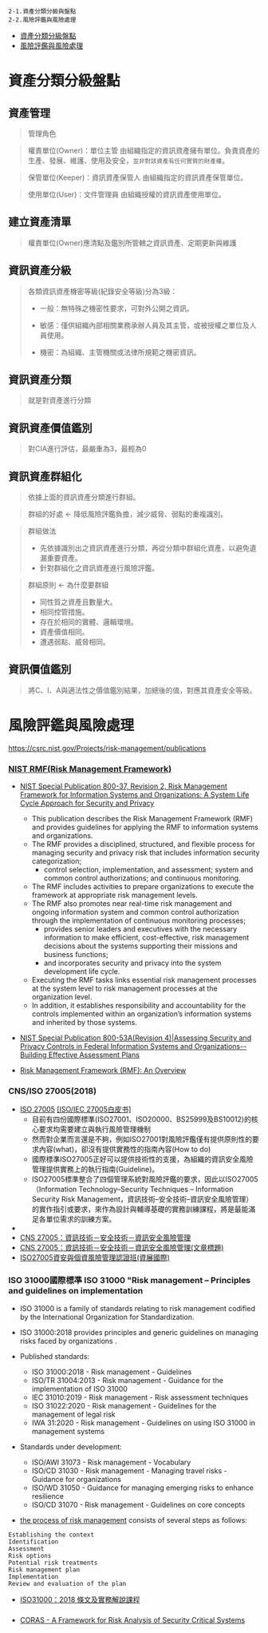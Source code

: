 ```
2-1.資產分類分級與盤點
2-2.風險評鑑與風險處理
```

- [資產分類分級盤點](#資產分類分級盤點)
- [風險評鑑與風險處理](#風險評鑑與風險處理)


# 資產分類分級盤點

## 資產管理

> 管理角色

> 權責單位(Owner)：單位主管
> 由組織指定的資訊資產擁有單位。負責資產的生產、發展、維護、使用及安全，`並非對該資產有任何實質的財產權`。

> 保管單位(Keeper)：資訊資產保管人
> 由組織指定的資訊資產保管單位。

> 使用單位(User)：文件管理員
> 由組織授權的資訊資產使用單位。

## 建立資產清單

> 權責單位(Owner)應清點及鑑別所管轄之資訊資產、定期更新與維護

## 資訊資產分級

> 各類資訊資產機密等級(紀錄安全等級)分為3級：
> 
> - 一般：無特殊之機密性要求，可對外公開之資訊。
>
> - 敏感：僅供組織內部相關業務承辦人員及其主管，或被授權之單位及人員使用。
> 
> - 機密：為組織、主管機關或法律所規範之機密資訊。

## 資訊資產分類

> 就是對資產進行分類

## 資訊資產價值鑑別

> 對CIA進行評估，最嚴重為3，最輕為0

## 資訊資產群組化

> 依據上面的資訊資產分類進行群組。

> 群組的好處 <- 降低風險評鑑負擔，減少威脅、弱點的重複識別。

> 群組做法
> - 先依據識別出之資訊資產進行分類，再從分類中群組化資產，以避免遺漏重要資產。
> - 針對群組化之資訊資產進行風險評鑑。

> 群組原則 <- 為什麼要群組
> - 同性質之資產且數量大。
> - 相同控管措施。
> - 存在於相同的實體、邏輯環境。
> - 資產價值相同。
> - 遭遇弱點、威脅相同。

## 資訊價值鑑別

> 將C、I、A與適法性之價值鑑別結果，加總後的值，對應其資產安全等級。

# 風險評鑑與風險處理
https://csrc.nist.gov/Projects/risk-management/publications

### [NIST RMF(Risk Management Framework)](https://en.wikipedia.org/wiki/Risk_Management_Framework)
- [NIST Special Publication 800-37, Revision 2, Risk Management Framework for Information Systems and Organizations: A System Life Cycle Approach for Security and Privacy](https://nvlpubs.nist.gov/nistpubs/SpecialPublications/NIST.SP.800-37r2.pdf)
  - This publication describes the Risk Management Framework (RMF) and provides guidelines for applying the RMF to information systems and organizations. 
  - The RMF provides a disciplined, structured, and flexible process for managing security and privacy risk that includes information security categorization; 
    - control selection, implementation, and assessment; system and common control authorizations; and continuous monitoring. 
  - The RMF includes activities to prepare organizations to execute the framework at appropriate risk management levels. 
  - The RMF also promotes near real-time risk management and ongoing information system and common control authorization through the implementation of continuous monitoring processes; 
    - provides senior leaders and executives with the necessary information to make efficient, cost-effective, risk management decisions about the systems supporting their missions and business functions; 
    - and incorporates security and privacy into the system development life cycle. 
  - Executing the RMF tasks links essential risk management processes at the system level to risk management processes at the organization level. 
  - In addition, it establishes responsibility and accountability for the controls implemented within an organization’s information systems and inherited by those systems. 

- [NIST Special Publication 800-53A(Revision 4)|Assessing Security and Privacy Controls in Federal Information Systems and Organizations--Building Effective Assessment Plans](https://nvlpubs.nist.gov/nistpubs/SpecialPublications/NIST.SP.800-53Ar4.pdf)
- [Risk Management Framework (RMF): An Overview](https://www.varonis.com/blog/risk-management-framework/)

### CNS/ISO 27005(2018)
- [ISO 27005]()  [[ISO/IEC 27005白皮书]](http://www.gxaqhbzx.com/news/shownews.php?id=37)
  - 目前有四份國際標準(ISO27001、ISO20000、BS25999及BS10012)的核心要求均需要建立與執行風險管理機制
  - 然而對企業而言還是不夠，例如ISO27001對風險評鑑僅有提供原則性的要求內容(what)，卻沒有提供實務性的指南內容(How to do)
  - 國際標準ISO27005正好可以提供技術性的支援，為組織的資訊安全風險管理提供實務上的執行指南(Guideline)。
  - ISO27005標準整合了四個管理系統對風險評鑑的要求，因此以ISO27005（Information Technology–Security Techniques – Information Security Risk Management，資訊技術–安全技術–資訊安全風險管理）的實作指引或要求，來作為設計與輔導基礎的實務訓練課程，將是最能滿足各單位需求的訓練方案。 
- [](https://wenku.baidu.com/view/fe4c3a1f59eef8c75fbfb337)
- [CNS 27005：資訊技術－安全技術－資訊安全風險管理](https://zh.wikipedia.org/wiki/%E9%A3%8E%E9%99%A9%E7%AE%A1%E7%90%86)
- [CNS 27005：資訊技術－安全技術－資訊安全風險管理(文章標題)](CNS27005.png)
- [ISO27005資安與個資風險管理認證班(資展國際)](https://www.iiiedu.org.tw/iso27005/)


### ISO 31000國際標準 ISO 31000 "Risk management – Principles and guidelines on implementation
- ISO 31000 is a family of standards relating to risk management codified by the International Organization for Standardization. 
- ISO 31000:2018 provides principles and generic guidelines on managing risks faced by organizations .

- Published standards:
  - ISO 31000:2018 - Risk management - Guidelines
  - ISO/TR 31004:2013 - Risk management - Guidance for the implementation of ISO 31000
  - IEC 31010:2019 - Risk management - Risk assessment techniques
  - ISO 31022:2020 - Risk management - Guidelines for the management of legal risk
  - IWA 31:2020 - Risk management - Guidelines on using ISO 31000 in management systems

- Standards under development:
  - ISO/AWI 31073 - Risk management - Vocabulary
  - ISO/CD 31030 - Risk management - Managing travel risks - Guidance for organizations
  - ISO/WD 31050 - Guidance for managing emerging risks to enhance resilience
  - ISO/CD 31070 - Risk management - Guidelines on core concepts

- [the process of risk management](https://en.wikipedia.org/wiki/Risk_management) consists of several steps as follows:
```
Establishing the context
Identification
Assessment
Risk options
Potential risk treatments
Risk management plan
Implementation
Review and evaluation of the plan
```
- [ISO31000：2018 條文及實務解說課程](http://www.asia-learning.com/course/itemlist/100156)

### 
- [CORAS - A Framework for Risk Analysis of Security Critical Systems]()












